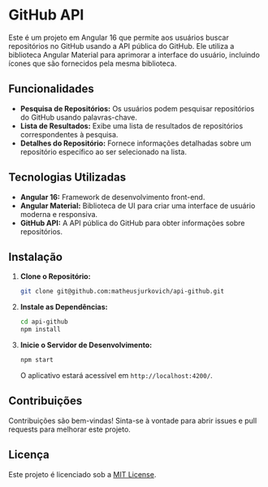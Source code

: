# GitHub API

Este é um projeto em Angular 16 que permite aos usuários buscar repositórios no GitHub usando a API pública do GitHub. Ele utiliza a biblioteca Angular Material para aprimorar a interface do usuário, incluindo ícones que são fornecidos pela mesma biblioteca.

## Funcionalidades

- **Pesquisa de Repositórios:** Os usuários podem pesquisar repositórios do GitHub usando palavras-chave.
- **Lista de Resultados:** Exibe uma lista de resultados de repositórios correspondentes à pesquisa.
- **Detalhes do Repositório:** Fornece informações detalhadas sobre um repositório específico ao ser selecionado na lista.

## Tecnologias Utilizadas

- **Angular 16:** Framework de desenvolvimento front-end.
- **Angular Material:** Biblioteca de UI para criar uma interface de usuário moderna e responsiva.
- **GitHub API:** A API pública do GitHub para obter informações sobre repositórios.

## Instalação

1. **Clone o Repositório:**

   ```bash
   git clone git@github.com:matheusjurkovich/api-github.git
   ```

2. **Instale as Dependências:**

   ```bash
   cd api-github
   npm install
   ```

3. **Inicie o Servidor de Desenvolvimento:**

   ```bash
   npm start
   ```

   O aplicativo estará acessível em `http://localhost:4200/`.

## Contribuições

Contribuições são bem-vindas! Sinta-se à vontade para abrir issues e pull requests para melhorar este projeto.

## Licença

Este projeto é licenciado sob a [MIT License](LICENSE).
